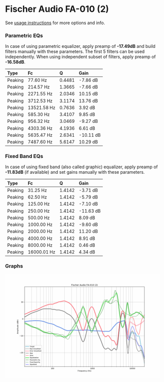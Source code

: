 # Fischer Audio FA-010 (2)
See [usage instructions](https://github.com/jaakkopasanen/AutoEq#usage) for more options and info.

### Parametric EQs
In case of using parametric equalizer, apply preamp of **-17.49dB** and build filters manually
with these parameters. The first 5 filters can be used independently.
When using independent subset of filters, apply preamp of **-16.58dB**.

| Type    | Fc          |      Q | Gain      |
|:--------|:------------|:-------|:----------|
| Peaking | 77.60 Hz    | 0.4481 | -7.86 dB  |
| Peaking | 214.57 Hz   | 1.3665 | -7.66 dB  |
| Peaking | 2271.55 Hz  | 2.0346 | 10.15 dB  |
| Peaking | 3712.53 Hz  | 3.1174 | 13.76 dB  |
| Peaking | 13521.58 Hz | 0.7636 | 3.92 dB   |
| Peaking | 585.30 Hz   | 3.4107 | 9.85 dB   |
| Peaking | 956.32 Hz   | 3.0469 | -9.27 dB  |
| Peaking | 4303.36 Hz  | 4.1936 | 6.61 dB   |
| Peaking | 5635.47 Hz  | 2.6341 | -10.11 dB |
| Peaking | 7487.60 Hz  | 5.6147 | 10.29 dB  |

### Fixed Band EQs
In case of using fixed band (also called graphic) equalizer, apply preamp of **-11.83dB**
(if available) and set gains manually with these parameters.

| Type    | Fc          |      Q | Gain      |
|:--------|:------------|:-------|:----------|
| Peaking | 31.25 Hz    | 1.4142 | -3.71 dB  |
| Peaking | 62.50 Hz    | 1.4142 | -5.79 dB  |
| Peaking | 125.00 Hz   | 1.4142 | -7.10 dB  |
| Peaking | 250.00 Hz   | 1.4142 | -11.63 dB |
| Peaking | 500.00 Hz   | 1.4142 | 8.09 dB   |
| Peaking | 1000.00 Hz  | 1.4142 | -9.60 dB  |
| Peaking | 2000.00 Hz  | 1.4142 | 11.20 dB  |
| Peaking | 4000.00 Hz  | 1.4142 | 8.91 dB   |
| Peaking | 8000.00 Hz  | 1.4142 | 0.46 dB   |
| Peaking | 16000.01 Hz | 1.4142 | 4.34 dB   |

### Graphs
![](./Fischer%20Audio%20FA-010%20(2).png)